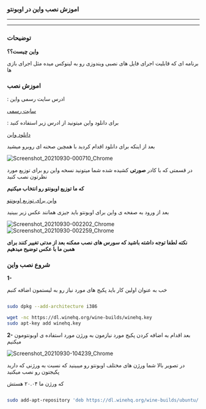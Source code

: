 ### اموزش نصب واین در اوبونتو

____________________________
____________________________

### توضیحات 

__واین چیست؟؟__

برنامه ای که قابلیت اجرای فایل های نصبی ویندوزی رو به لینوکس میده مثل اجرای بازی ها 

### اموزش نصب


 : ادرس سایت رسمی واین 


[سایت رسمی](https://www.winehq.org/)

 : برای دانلود واین میتونید از ادرس زیر استفاده کنید

[دانلود واین](https://wiki.winehq.org/Download)


بعد از اینکه برای دانلود اقدام کردید با همچین صحنه ای روبرو میشید

![Screenshot_20210930-000710_Chrome](https://user-images.githubusercontent.com/61243238/135344932-ad30d6a3-2cc9-487a-aff9-4d247dc64838.jpg)

در قسمتی که با کادر __صورتی__ کشیده شده شما میتونید نسخه واین رو برای توزیع مورد نظرتون نصب کنید

__که ما توزیع اوبونتو رو انتخاب میکنیم__

[واین برای توزیع اوبونتو](https://wiki.winehq.org/Ubuntu)



بعد از ورود به صفحه ی واین برای اوبونتو باید جیزی همانند عکس زیر ببینید


![Screenshot_20210930-002202_Chrome](https://user-images.githubusercontent.com/61243238/135347009-d0565263-5819-40de-a8a7-9c2f21241302.jpg)
![Screenshot_20210930-002259_Chrome](https://user-images.githubusercontent.com/61243238/135347013-29d9abff-5d20-419f-baac-6e26d8beeb36.jpg)

__نکته لطفا توجه داشته باشید که سورس های نصب ممکنه بعد از مدتی تغییر کنند برای همبن ما با عکس توضیح میدهیم__


### شروع نصب واین 

__1-__

خب به عنوان اولین کار باید پکیج های مورد نیاز رو به لیستمون اضافه کنبم




```bash

sudo dpkg --add-architecture i386 

wget -nc https://dl.winehq.org/wine-builds/winehq.key
sudo apt-key add winehq.key

```

__2-__
بعد اقدام به اضافه کردن پکیج مورد نیازمون به ورژن مورد استفاده ی اوبونتومون میکنیم


![Screenshot_20210930-104239_Chrome](https://user-images.githubusercontent.com/61243238/135405287-6f465a87-d7c8-40c0-bf2b-ea3aae6f5133.jpg)


در تصویر بالا شما ورژن های مختلف اوبونتو رو میبینید که نسبت به ورژنی که دارید پکیجتون رو نصب میکنید

که ورژن ما ۲۰.۰۴ هستش


```bash

sudo add-apt-repository 'deb https://dl.winehq.org/wine-builds/ubuntu/ hirsute main'

```









